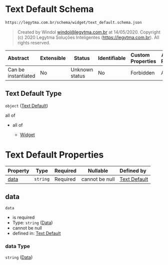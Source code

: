 # Text Default Schema

```txt
https://legytma.com.br/schema/widget/text_default.schema.json
```




> Created by Windol [windol@legytma.com.br](mailto:windol@legytma.com.br) at 14/05/2020.
> Copyright (c) 2020 Legytma Soluções Inteligentes (<https://legytma.com.br>). All rights reserved.
>

| Abstract            | Extensible | Status         | Identifiable | Custom Properties | Additional Properties | Access Restrictions | Defined In                                                                                   |
| :------------------ | ---------- | -------------- | ------------ | :---------------- | --------------------- | ------------------- | -------------------------------------------------------------------------------------------- |
| Can be instantiated | No         | Unknown status | No           | Forbidden         | Allowed               | none                | [text_default.schema.json](../schema/widget/text_default.schema.json) |

## Text Default Type

`object` ([Text Default](text_default.md))

all of

-   all of

    -   [Widget](input_decoration-properties-widget-5.md)

# Text Default Properties

| Property      | Type     | Required | Nullable       | Defined by                                                                                                                            |
| :------------ | -------- | -------- | -------------- | :------------------------------------------------------------------------------------------------------------------------------------ |
| [data](#data) | `string` | Required | cannot be null | [Text Default](text_default-properties-data.md) |

## data




`data`

-   is required
-   Type: `string` ([Data](text_default-properties-data.md))
-   cannot be null
-   defined in: [Text Default](text_default-properties-data.md)

### data Type

`string` ([Data](text_default-properties-data.md))
